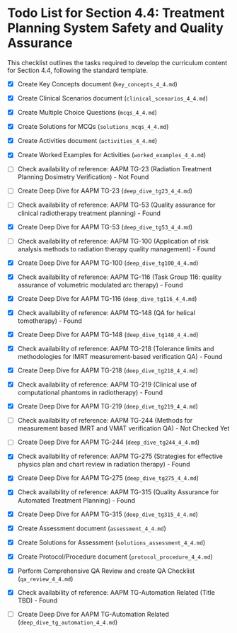 # Todo List for Section 4.4: Treatment Planning System Safety and Quality Assurance

This checklist outlines the tasks required to develop the curriculum content for Section 4.4, following the standard template.

- [X] Create Key Concepts document (`key_concepts_4_4.md`)
- [X] Create Clinical Scenarios document (`clinical_scenarios_4_4.md`)
- [X] Create Multiple Choice Questions (`mcqs_4_4.md`)
- [X] Create Solutions for MCQs (`solutions_mcqs_4_4.md`)
- [X] Create Activities document (`activities_4_4.md`)
- [X] Create Worked Examples for Activities (`worked_examples_4_4.md`)
- [ ] Check availability of reference: AAPM TG-23 (Radiation Treatment Planning Dosimetry Verification) - Not Found
- [ ] Create Deep Dive for AAPM TG-23 (`deep_dive_tg23_4_4.md`)
- [ ] Check availability of reference: AAPM TG-53 (Quality assurance for clinical radiotherapy treatment planning) - Found
- [X] Create Deep Dive for AAPM TG-53 (`deep_dive_tg53_4_4.md`)
- [ ] Check availability of reference: AAPM TG-100 (Application of risk analysis methods to radiation therapy quality management) - Found
- [X] Create Deep Dive for AAPM TG-100 (`deep_dive_tg100_4_4.md`)
- [X] Check availability of reference: AAPM TG-116 (Task Group 116: quality assurance of volumetric modulated arc therapy) - Found
- [X] Create Deep Dive for AAPM TG-116 (`deep_dive_tg116_4_4.md`)
- [X] Check availability of reference: AAPM TG-148 (QA for helical tomotherapy) - Found
- [X] Create Deep Dive for AAPM TG-148 (`deep_dive_tg148_4_4.md`)
- [X] Check availability of reference: AAPM TG-218 (Tolerance limits and methodologies for IMRT measurement-based verification QA) - Found
- [X] Create Deep Dive for AAPM TG-218 (`deep_dive_tg218_4_4.md`)
- [X] Check availability of reference: AAPM TG-219 (Clinical use of computational phantoms in radiotherapy) - Found
- [X] Create Deep Dive for AAPM TG-219 (`deep_dive_tg219_4_4.md`)
- [ ] Check availability of reference: AAPM TG-244 (Methods for measurement based IMRT and VMAT verification QA) - Not Checked Yet
- [ ] Create Deep Dive for AAPM TG-244 (`deep_dive_tg244_4_4.md`)
- [X] Check availability of reference: AAPM TG-275 (Strategies for effective physics plan and chart review in radiation therapy) - Found
- [X] Create Deep Dive for AAPM TG-275 (`deep_dive_tg275_4_4.md`)
- [X] Check availability of reference: AAPM TG-315 (Quality Assurance for Automated Treatment Planning) - Found
- [X] Create Deep Dive for AAPM TG-315 (`deep_dive_tg315_4_4.md`)
- [X] Create Assessment document (`assessment_4_4.md`)
- [X] Create Solutions for Assessment (`solutions_assessment_4_4.md`)
- [X] Create Protocol/Procedure document (`protocol_procedure_4_4.md`)
- [X] Perform Comprehensive QA Review and create QA Checklist (`qa_review_4_4.md`)



- [X] Check availability of reference: AAPM TG-Automation Related (Title TBD) - Found
- [ ] Create Deep Dive for AAPM TG-Automation Related (`deep_dive_tg_automation_4_4.md`)
